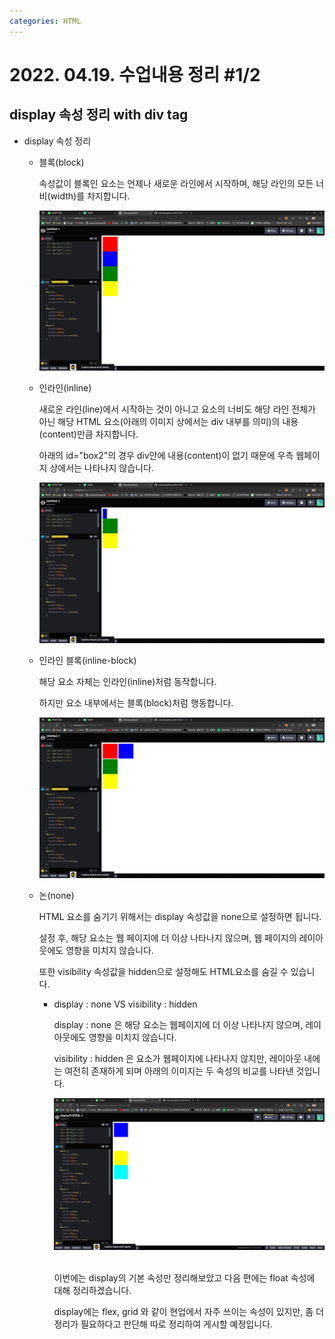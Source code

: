 ```yaml
---
categories: HTML
---
```




# 2022. 04.19. 수업내용 정리 #1/2

## display 속성 정리 with div tag



+ display 속성 정리

  * 블록(block)

    속성값이 블록인 요소는 언제나 새로운 라인에서 시작하며, 해당 라인의 모든 너비(width)를 차지합니다.  <br>

    <img src="../images/2022-04-20-fourth/display-block.png" alt="display-block" style="zoom:70%;" />

    <br>

  * 인라인(inline)

    새로운 라인(line)에서 시작하는 것이 아니고 요소의 너비도 해당 라인 전체가 아닌 해당 HTML 요소(아래의 이미지 상에서는 div 내부를 의미)의 내용<br>(content)만큼 차지합니다. <br>

    아래의 id="box2"의 경우 div안에 내용(content)이 없기 때문에 우측 웹페이지 상에서는 나타나지 않습니다.<br>

    <img src="../images/2022-04-20-fourth/display-inline.png" alt="display-inline" style="zoom:70%;" />

    <br>

  * 인라인 블록(inline-block)

    해당 요소 자체는 인라인(inline)처럼 동작합니다. <br>

    하지만 요소 내부에서는 블록(block)처럼 행동합니다. <br>

    <img src="../images/2022-04-20-fourth/display-inline-block.png" alt="display-inline-block" style="zoom:70%;" />

    

  * 논(none)

    HTML 요소를 숨기기 위해서는 display 속성값을 none으로 설정하면 됩니다.<br>

    설정 후, 해당 요소는 웹 페이지에 더 이상 나타나지 않으며, 웹 페이지의 레이아웃에도 영향을 미치지 않습니다.<br>

    또한 visibility 속성값을 hidden으로 설정해도 HTML요소를 숨길 수 있습니다.<br>

    * display : none VS visibility : hidden

      display : none 은 해당 요소는 웹페이지에 더 이상 나타나지 않으며, 레이아웃에도 영향을 미치지 않습니다.<br>

      visibility : hidden 은 요소가 웹페이지에 나타나지 않지만, 레이아웃 내에는 여전히 존재하게 되며 아래의 이미지는 두 속성의 비교를 나타낸 것입니다. <br>

      <img src="../images/2022-04-20-fourth/display-none,visibility.png" alt="display-none,visibility" style="zoom:70%;" />

      <br>

      <br>

      이번에는 display의 기본 속성만 정리해보았고 다음 편에는 float 속성에 대해 정리하겠습니다. <br>

      display에는 flex, grid 와 같이 현업에서 자주 쓰이는 속성이 있지만, 좀 더 정리가 필요하다고 판단해 따로 정리하여 게시할 예정입니다. 

    

    

    
